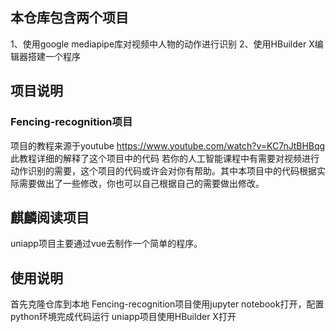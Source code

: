 ## 本仓库包含两个项目
1、使用google mediapipe库对视频中人物的动作进行识别
2、使用HBuilder X编辑器搭建一个程序

## 项目说明
### Fencing-recognition项目
项目的教程来源于youtube
https://www.youtube.com/watch?v=KC7nJtBHBqg
此教程详细的解释了这个项目中的代码
若你的人工智能课程中有需要对视频进行动作识别的需要，这个项目的代码或许会对你有帮助。其中本项目中的代码根据实际需要做出了一些修改，你也可以自己根据自己的需要做出修改。
## 麒麟阅读项目
uniapp项目主要通过vue去制作一个简单的程序。

## 使用说明
首先克隆仓库到本地
Fencing-recognition项目使用jupyter notebook打开，配置python环境完成代码运行
uniapp项目使用HBuilder X打开
